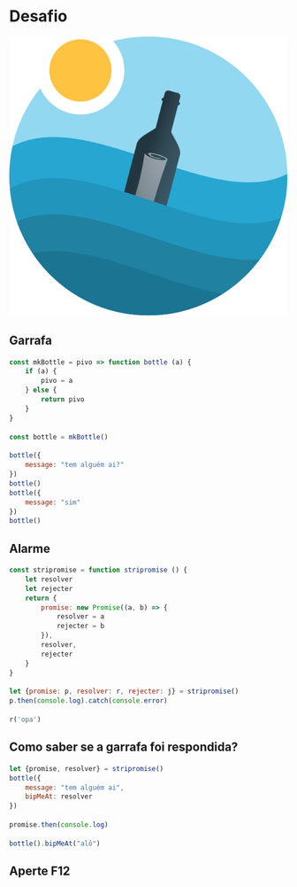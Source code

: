 # Desafio
![bottle](bottle.png)

## Garrafa
```javascript
const mkBottle = pivo => function bottle (a) {
    if (a) {
        pivo = a
    } else {
        return pivo
    }
}

const bottle = mkBottle()

bottle({
    message: "tem alguém ai?"
})
bottle()
bottle({
    message: "sim"
})
bottle()
```

## Alarme
```javascript
const stripromise = function stripromise () {
    let resolver
    let rejecter
    return {
        promise: new Promise((a, b) => {
            resolver = a
            rejecter = b
        }),
        resolver,
        rejecter
    }
}

let {promise: p, resolver: r, rejecter: j} = stripromise()
p.then(console.log).catch(console.error)

r('opa')
```

## Como saber se a garrafa foi respondida?
```javascript
let {promise, resolver} = stripromise()
bottle({
    message: "tem alguém ai",
    bipMeAt: resolver
})

promise.then(console.log)

bottle().bipMeAt("alô")
```

## Aperte F12
<script defer>
    const bottle = (pivo => function bottle (a) {
        if (a) {
            pivo = a
        } else {
            return pivo
        }
    })()
    const stripromise = function stripromise () {
        let resolver
        let rejecter
        return {
            promise: new Promise((a, b) => {
                resolver = a
                rejecter = b
            }),
            resolver,
            rejecter
        }
    };
    (async () => {
        let promise
        let bipMeAt
        let lastTime = 0
        let timeNow
        let delta
        let faltam = 5
        let respondeu = true
        let bipBack
        while (respondeu && faltam > 0) {
            timeNow = Date.now()
            delta = timeNow - lastTime
            
            if (delta < 50) {
                faltam -= 1
            } else {
                faltam = 5
            }
            
            ({promise, resolver: bipMeAt} = stripromise())

            try {
                ({bipMeAt: bipBack} = bottle())
            } catch {}            
            
            
            if (faltam === 0) {
                bottle({
                    message: "Conseguiu!"
                })
            } else {
                bottle({
                    message: "responda-me 5 vezes em menos de 50 milisegundos. Use o bipMeAt",
                    faltam,
                    delta,
                    bipMeAt
                })
            }
            
            try {
                bipBack()
            } catch {}
            
            lastTime = timeNow
            
            respondeu = await promise.then(_ => true) 
        }        
    })()
    console.log("olhe na bottle")
</script>












